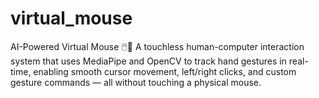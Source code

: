 # virtual_mouse
AI-Powered Virtual Mouse 🖱️🤖 A touchless human-computer interaction system that uses MediaPipe and OpenCV to track hand gestures in real-time, enabling smooth cursor movement, left/right clicks, and custom gesture commands — all without touching a physical mouse.

